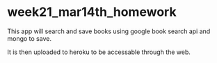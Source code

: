 # week21_mar14th_homework


This app will search and save books using google book search api and mongo to save.

It is then uploaded to heroku to be accessable through the web.